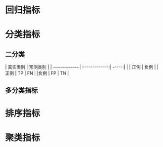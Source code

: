 # 回归指标

# 分类指标
## 二分类
| 真实类别        | 预测类别           |
| ------------- |:-------------:| -----:|
|     | 正例 | 负例 |
|正例 | TP   | FN   |
|负例 | FP   | TN   |

## 多分类指标

# 排序指标
# 聚类指标
